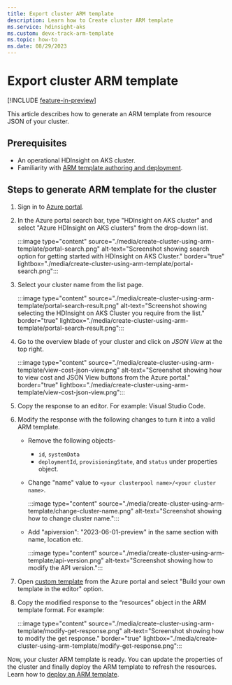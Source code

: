 ```yaml
---
title: Export cluster ARM template
description: Learn how to Create cluster ARM template
ms.service: hdinsight-aks
ms.custom: devx-track-arm-template
ms.topic: how-to
ms.date: 08/29/2023
---
```


# Export cluster ARM template

[!INCLUDE [feature-in-preview](includes/feature-in-preview.md)]

This article describes how to generate an ARM template from resource JSON of your cluster. 

## Prerequisites

* An operational HDInsight on AKS cluster.
* Familiarity with [ARM template authoring and deployment](/azure/azure-resource-manager/templates/overview).

## Steps to generate ARM template for the cluster

1. Sign in to [Azure portal](https://portal.azure.com).
   
1. In the Azure portal search bar, type "HDInsight on AKS cluster" and select "Azure HDInsight on AKS clusters" from the drop-down list.
  
   :::image type="content" source="./media/create-cluster-using-arm-template/portal-search.png" alt-text="Screenshot showing search option for getting started with HDInsight on AKS Cluster." border="true" lightbox="./media/create-cluster-using-arm-template/portal-search.png":::
   
1. Select your cluster name from the list page.

   :::image type="content" source="./media/create-cluster-using-arm-template/portal-search-result.png" alt-text="Screenshot showing selecting the HDInsight on AKS Cluster you require from the list." border="true" lightbox="./media/create-cluster-using-arm-template/portal-search-result.png":::
   
1. Go to the overview blade of your cluster and click on *JSON View* at the top right.

   :::image type="content" source="./media/create-cluster-using-arm-template/view-cost-json-view.png" alt-text="Screenshot showing how to view cost and JSON View buttons from the Azure portal." border="true" lightbox="./media/create-cluster-using-arm-template/view-cost-json-view.png":::
   
1. Copy the response to an editor. For example: Visual Studio Code.
1. Modify the response with the following changes to turn it into a valid ARM template.

    * Remove the following objects-
        * `id`, `systemData`
        * `deploymentId`, `provisioningState`, and `status` under properties object.

    * Change "name" value to `<your clusterpool name>/<your cluster name>`.

      :::image type="content" source="./media/create-cluster-using-arm-template/change-cluster-name.png" alt-text="Screenshot showing how to change cluster name.":::
      
    * Add "apiversion": "2023-06-01-preview" in the same section with name, location etc.

         :::image type="content" source="./media/create-cluster-using-arm-template/api-version.png" alt-text="Screenshot showing how to modify the API version.":::

  1. Open [custom template](/azure/azure-resource-manager/templates/deploy-portal#deploy-resources-from-custom-template) from the Azure portal and select "Build your own template in the editor" option.
  
  1. Copy the modified response to the “resources” object in the ARM template format. For example:

      :::image type="content" source="./media/create-cluster-using-arm-template/modify-get-response.png" alt-text="Screenshot showing how to  modify the get response." border="true" lightbox="./media/create-cluster-using-arm-template/modify-get-response.png":::

Now, your cluster ARM template is ready. You can update the properties of the cluster and finally deploy the ARM template to refresh the resources. Learn how to [deploy an ARM template](/azure/azure-resource-manager/templates/deploy-portal).

